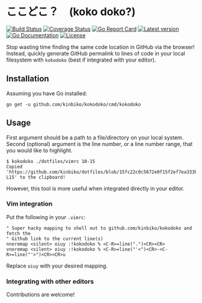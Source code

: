 # ここどこ？　(koko doko?)

[![Build Status](https://github.com/kinbiko/kokodoko/workflows/Go/badge.svg)](https://github.com/kinbiko/kokodoko/actions)
[![Coverage Status](https://coveralls.io/repos/github/kinbiko/kokodoko/badge.svg?branch=main)](https://coveralls.io/github/kinbiko/kokodoko?branch=main)
[![Go Report Card](https://goreportcard.com/badge/github.com/kinbiko/kokodoko)](https://goreportcard.com/report/github.com/kinbiko/kokodoko)
[![Latest version](https://img.shields.io/github/tag/kinbiko/kokodoko.svg?label=latest%20version&style=flat)](https://github.com/kinbiko/kokodoko/releases)
[![Go Documentation](http://img.shields.io/badge/godoc-documentation-blue.svg?style=flat)](https://pkg.go.dev/github.com/kinbiko/kokodoko?tab=doc)
[![License](https://img.shields.io/github/license/kinbiko/kokodoko.svg?style=flat)](https://github.com/kinbiko/kokodoko/blob/master/LICENSE)

Stop wasting time finding the same code location in GitHub via the browser!
Instead, quickly generate GitHub permalink to lines of code in your local filesystem with `kokodoko` (best if integrated with your editor).

## Installation

Assuming you have Go installed:

```
go get -u github.com/kinbiko/kokodoko/cmd/kokodoko
```

## Usage

First argument should be a path to a file/directory on your local system.
Second (optional) argument is the line number, or a line number range, that you would like to highlight.

```console
$ kokodoko ./dotfiles/vimrc 10-15
Copied 'https://github.com/kinbiko/dotfiles/blob/15fc22c0c5672e0f15f2ef7ea333bd620aa9965c/vimrc#L10-L15' to the clipboard!
```

However, this tool is more useful when integrated directly in your editor.

### Vim integration

Put the following in your `.vimrc`:

```vim
" Super hacky mapping to shell out to github.com/kinbiko/kokodoko and fetch the
" Github link to the current line(s)
nnoremap <silent> oiuy :!kokodoko % <C-R>=line(".")<CR><CR>
vnoremap <silent> oiuy :!kokodoko % <C-R>=line("'<")<CR>-<C-R>=line("'>")<CR><CR>u
```

Replace `oiuy` with your desired mapping.

### Integrating with other editors

Contributions are welcome!
